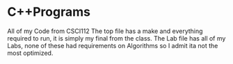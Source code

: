 # C++Programs
All of my Code from CSCI112
The top file has a make and everything required to run, it is simply my final from the class.
The Lab file has all of my Labs, none of these had requirements on Algorithms so I admit ita not the most optimized.
